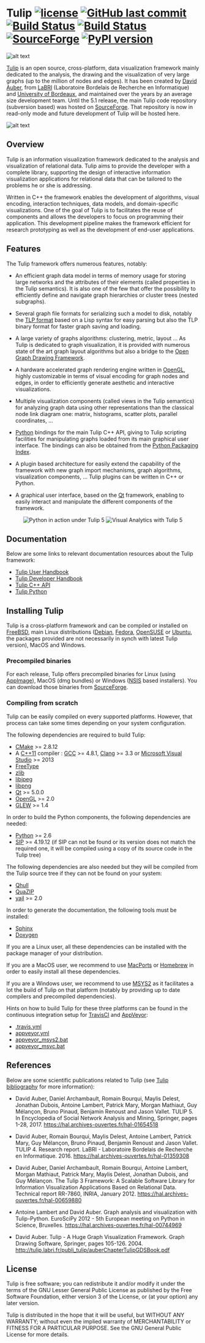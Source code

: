 # Tulip [![license](https://img.shields.io/github/license/Tulip-dev/tulip.svg)](https://www.gnu.org/licenses/lgpl-3.0.html) [![GitHub last commit](https://img.shields.io/github/last-commit/Tulip-Dev/tulip.svg)]() [![Build Status](https://travis-ci.org/Tulip-Dev/tulip.svg?branch=master)](https://travis-ci.org/Tulip-Dev/tulip) [![Build Status](https://ci.appveyor.com/api/projects/status/github/tulip-dev/tulip?branch=master&svg=true)](https://ci.appveyor.com/project/tulip-dev/tulip) [![SourceForge](https://img.shields.io/sourceforge/dt/auber/tulip.svg)](https://sourceforge.net/projects/auber/files/tulip/) [![PyPI version](https://badge.fury.io/py/tulip-python.svg)](https://badge.fury.io/py/tulip-python)

![alt text](http://tulip.labri.fr/TulipDrupal/sites/default/files/logo_web.png "Tulip")

[Tulip](http://tulip.labri.fr) is an open source, cross-platform, data visualization framework mainly dedicated to the analysis, 
the drawing and the visualization of very large graphs (up to the million of nodes and edges).
It has been created by [David Auber](http://www.labri.fr/perso/auber/david_auber_home_page/doku.php/start), 
from [LaBRI](https://www.labri.fr/) (Laboratoire Bordelais de Recherche en Informatique) and [University of Bordeaux](https://www.u-bordeaux.fr/),
and maintained over the years by an average size development team.
Until the 5.1 release, the main Tulip code repository (subversion based) was hosted 
on [SourceForge](https://sourceforge.net/projects/auber/).
That repository is now in read-only mode and future development of Tulip will be hosted here.

![alt text](screenshots/tulip_screenshot01.png "Tulip software GUI")

## Overview

Tulip is an information visualization framework dedicated to the analysis and visualization of 
relational data. Tulip aims to provide the developer with a complete library, supporting the design 
of interactive information visualization applications for relational data that can be tailored to 
the problems he or she is addressing.

Written in C++ the framework enables the development of algorithms, visual encoding,
interaction techniques, data models, and domain-specific visualizations. One of the goal 
of Tulip is to facilitates the reuse of components and allows the developers to focus on 
programming their application. This development pipeline makes the framework efficient 
for research prototyping as well as the development of end-user applications.

## Features

The Tulip framework offers numerous features, notably:

  * An efficient graph data model in terms of memory usage for storing large networks and 
  the attributes of their elements (called properties in the Tulip semantics).
  It is also one of the few that offer the possibility to efficiently define and navigate 
  graph hierarchies or cluster trees (nested subgraphs).
  
  * Several graph file formats for serializing such a model to disk, notably the 
  [TLP format](http://tulip.labri.fr/TulipDrupal/?q=tlp-file-format) based on a 
  Lisp syntax for easy parsing but also the TLP binary format for faster graph 
  saving and loading.
  
  * A large variety of graphs algorithms: clustering, metric, layout ... As Tulip is dedicated
  to graph visualization, it is provided with numerous state of the art graph layout algorithms
  but also a bridge to the [Open Graph Drawing Framework](http://www.ogdf.net).
  
  * A hardware accelerated graph rendering engine written in [OpenGL](https://www.opengl.org), 
  highly customizable in terms of visual encoding for graph nodes and edges, in order to 
  efficiently generate aesthetic and interactive visualizations.
  
  * Multiple visualization components (called views in the Tulip semantics) for analyzing graph data
  using other representations than the classical node link diagram one: matrix, histograms,
  scatter plots, parallel coordinates, ...
  
  * [Python](https://www.python.org) bindings for the main Tulip C++ API, giving to Tulip scripting 
  facilities for manipulating graphs loaded from its main graphical user interface.
  The bindings can also be obtained from the [Python Packaging Index](https://pypi.python.org/pypi/tulip-python).
  
  * A plugin based architecture for easily extend the capability of the framework with new
  graph import mechanisms, graph algorithms, visualization components, ...
  Tulip plugins can be written in C++ or Python.
    
  * A graphical user interface, based on the [Qt](https://www.qt.io) framework, enabling to
  easily interact and manipulate the different components of the framework.


<p align="center">
  <img src="screenshots/tulip_screenshot02.png" title="Python in action under Tulip 5"/>
  <img src="screenshots/tulip_screenshot03.png" title="Visual Analytics with Tulip 5"/>
</p>
  
## Documentation

Below are some links to relevant documentation resources about the Tulip framework:

  * [Tulip User Handbook](http://tulip.labri.fr/Documentation/current/tulip-user/html/index.html)
  * [Tulip Developer Handbook](http://tulip.labri.fr/Documentation/current/tulip-dev/html/index.html)
  * [Tulip C++ API](http://tulip.labri.fr/Documentation/current/doxygen/html/index.html)
  * [Tulip Python](http://tulip.labri.fr/Documentation/current/tulip-python/html/index.html)
  
## Installing Tulip

Tulip is a cross-platform framework and can be compiled or installed on [FreeBSD](https://www.freshports.org/graphics/tulip/),
main Linux distributions ([Debian](https://packages.debian.org/search?keywords=tulip), [Fedora](https://fedora.pkgs.org/26/rpm-sphere/tulip-4.9.0-6.1.x86_64.rpm.html), [OpenSUSE](https://software.opensuse.org/download.html?project=graphics&package=tulip) or [Ubuntu](https://packages.ubuntu.com/fr/xenial/tulip), the packages provided are not necessarily in synch with latest Tulip version), MacOS and Windows.

### Precompiled binaries

For each release, Tulip offers precompiled binaries for Linux (using [AppImage](https://github.com/AppImage/AppImageKit)), 
MacOS (dmg bundles) or Windows ([NSIS](http://nsis.sourceforge.net/Main_Page) based installers).
You can download those binaries from [SourceForge](https://sourceforge.net/projects/auber/files/tulip/).

### Compiling from scratch

Tulip can be easily compiled on every supported platforms. However, that process can take some times
depending on your system configuration.

The following dependencies are required to build Tulip:

  * [CMake](https://cmake.org) >= 2.8.12
  * A [C++11](https://en.wikipedia.org/wiki/C%2B%2B11) compiler : [GCC](https://gcc.gnu.org/) >= 4.8.1,
  [Clang](https://clang.llvm.org/) >= 3.3 or 
  [Microsoft Visual Studio](https://www.visualstudio.com/) >= 2013
  * [FreeType](https://www.freetype.org) 
  * [zlib](http://zlib.net)
  * [libjpeg](https://libjpeg-turbo.org/)
  * [libpng](http://www.libpng.org/pub/png/libpng.html)
  * [Qt](https://www.qt.io) >= 5.0.0
  * [OpenGL](https://www.opengl.org) >= 2.0
  * [GLEW](http://glew.sourceforge.net/) >= 1.4

In order to build the Python components, the following dependencies are needed:

  * [Python](https://www.python.org) >= 2.6
  * [SIP](https://www.riverbankcomputing.com/software/sip/intro) >= 4.19.12
  (if SIP can not be found or its version does not match the required one, 
  it will be compiled using a copy of its source code in the Tulip tree)
  
The following dependencies are also needed but they will be compiled from the Tulip
source tree if they can not be found on your system:

  * [Qhull](http://www.qhull.org/)
  * [QuaZIP](http://quazip.sourceforge.net/)
  * [yajl](https://lloyd.github.io/yajl/) >= 2.0
  
In order to generate the documentation, the following tools must be installed:

  * [Sphinx](http://www.sphinx-doc.org/en/stable/)
  * [Doxygen](http://www.stack.nl/~dimitri/doxygen/)

If you are a Linux user, all these dependencies can be installed with the package manager of your distribution. 

If you are a MacOS user, we recommend to use [MacPorts](https://www.macports.org/) or [Homebrew](https://brew.sh/) in order to easily install all these dependencies.

If you are a Windows user, we recommend to use [MSYS2](http://www.msys2.org/) as it facilitates a lot the build of Tulip on
that platform (notably by providing up to date compilers and precompiled dependencies).

Hints on how to build Tulip for these three platforms can be found in the continuous integration setup for [TravisCI](https://travis-ci.org/) and
[AppVeyor](https://www.appveyor.com/):

  * [.travis.yml](.travis.yml)
  * [appveyor.yml](appveyor.yml)
  * [appveyor_msys2.bat](appveyor_msys2.bat)
  * [appveyor_msvc.bat](appveyor_msvc.bat)

## References

Below are some scientific publications related to Tulip (see [Tulip bibliography](http://tulip.labri.fr/TulipDrupal/?q=tulip-biblio) for more information):

  * David Auber, Daniel Archambault, Romain Bourqui, Maylis Delest, Jonathan Dubois, Antoine Lambert, Patrick Mary, Morgan Mathiaut, Guy Mélançon, Bruno Pinaud, Benjamin Renoust and Jason Vallet. TULIP 5. In Encyclopedia of Social Network Analysis and Mining, Springer, pages 1-28, 2017. https://hal.archives-ouvertes.fr/hal-01654518

  * David Auber, Romain Bourqui, Maylis Delest, Antoine Lambert, Patrick Mary, Guy Mélançon, Bruno Pinaud, Benjamin Renoust and Jason Vallet. TULIP 4. Research report. LaBRI - Laboratoire Bordelais de Recherche en Informatique. 2016. https://hal.archives-ouvertes.fr/hal-01359308

  * David Auber, Daniel Archambault, Romain Bourqui, Antoine Lambert, Morgan Mathiaut, Patrick Mary, Maylis Delest, Jonathan Dubois, and Guy Mélançon. The Tulip 3 Framework: A Scalable Software Library for Information Visualization Applications Based on Relational Data. Technical report RR-7860, INRIA, January 2012. https://hal.archives-ouvertes.fr/hal-00659880

  * Antoine Lambert and David Auber. Graph analysis and visualization with Tulip-Python. EuroSciPy 2012 - 5th European meeting on Python in Science, Bruxelles. https://hal.archives-ouvertes.fr/hal-00744969

  * David Auber. Tulip - A Huge Graph Visualization Framework. Graph Drawing Software, Springer, pages 105-126. 2004. http://tulip.labri.fr/publi_tulip/auberChapterTulipGDSBook.pdf

## License

Tulip is free software; you can redistribute it and/or modify
it under the terms of the GNU Lesser General Public License
as published by the Free Software Foundation, either version 3
of the License, or (at your option) any later version.

Tulip is distributed in the hope that it will be useful,
but WITHOUT ANY WARRANTY; without even the implied warranty of
MERCHANTABILITY or FITNESS FOR A PARTICULAR PURPOSE.
See the GNU General Public License for more details.
